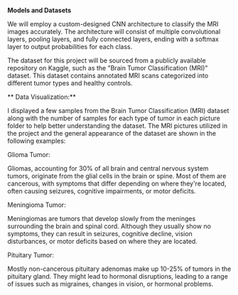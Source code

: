 **Models and Datasets**

We will employ a custom-designed CNN architecture to classify the MRI images accurately. The architecture will consist of multiple convolutional layers, pooling layers, and fully connected layers, ending with a softmax layer to output probabilities for each class.

The dataset for this project will be sourced from a publicly available repository on Kaggle, such as the "Brain Tumor Classification (MRI)" dataset. This dataset contains annotated MRI scans categorized into different tumor types and healthy controls.

** Data Visualization:**
 
I displayed a few samples from the Brain Tumor Classification (MRI) dataset along with the number of samples for each type of tumor in each picture folder to help better understanding the dataset. The MRI pictures utilized in the project and the general appearance of the dataset are shown in the following examples:

Glioma Tumor:

Gliomas, accounting for 30% of all brain and central nervous system tumors, originate from the glial cells in the brain or spine. Most of them are cancerous, with symptoms that differ depending on where they're located, often causing seizures, cognitive impairments, or motor deficits.

Meningioma Tumor:

Meningiomas are tumors that develop slowly from the meninges surrounding the brain and spinal cord. Although they usually show no symptoms, they can result in seizures, cognitive decline, vision disturbances, or motor deficits based on where they are located.

Pituitary Tumor:

Mostly non-cancerous pituitary adenomas make up 10-25% of tumors in the pituitary gland. They might lead to hormonal disruptions, leading to a range of issues such as migraines, changes in vision, or hormonal problems.
